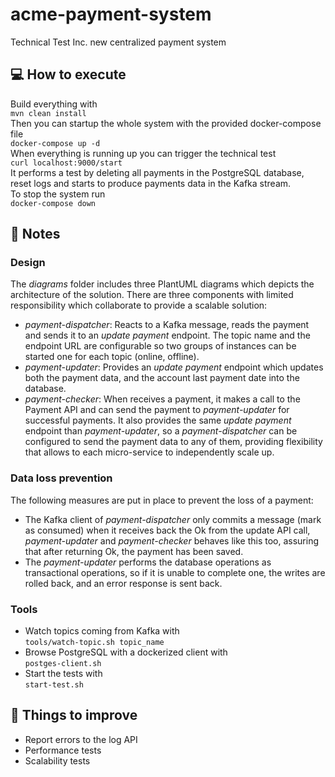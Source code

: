 # acme-payment-system
Technical Test Inc. new centralized payment system

## :computer: How to execute
Build everything with  
```mvn clean install```  
Then you can startup the whole system with the provided docker-compose file  
```docker-compose up -d```  
When everything is running up you can trigger the technical test  
```curl localhost:9000/start```  
It performs a test by deleting all payments in the PostgreSQL
database, reset logs and starts to produce payments data in the Kafka stream.  
To stop the system run  
```docker-compose down```

## :memo: Notes

### Design
The _diagrams_ folder includes three PlantUML diagrams which depicts the architecture of the solution.
There are three components with limited responsibility which collaborate to provide a scalable solution:
* _payment-dispatcher_: Reacts to a Kafka message, reads the payment and sends it to an _update payment_ endpoint. The topic name and the endpoint URL are configurable so two groups of instances can be started one for each topic (online, offline).  
* _payment-updater_: Provides an _update payment_ endpoint which updates both the payment data, and the account last payment date into the database.
* _payment-checker_:  When receives a payment, it makes a call to the Payment API and can send the payment to _payment-updater_ for successful payments. It also provides the same _update payment_ endpoint than _payment-updater_, so a _payment-dispatcher_ can be configured to send the payment data to any of them, providing flexibility that allows to each micro-service to independently scale up.

### Data loss prevention    
The following measures are put in place to prevent the loss of a payment:
* The Kafka client of _payment-dispatcher_ only commits a message (mark as consumed) when it receives back the Ok from the update API call, _payment-updater_ and _payment-checker_ behaves like this too, assuring that after returning Ok, the payment has been saved.
* The _payment-updater_ performs the database operations as transactional operations, so if it is unable to complete one, the writes are rolled back, and an error response is sent back.

### Tools
* Watch topics coming from Kafka with  
```tools/watch-topic.sh topic_name```  
* Browse PostgreSQL with a dockerized client with  
```postges-client.sh```  
* Start the tests with  
```start-test.sh```  

## :pushpin: Things to improve
* Report errors to the log API
* Performance tests
* Scalability tests
